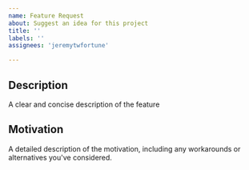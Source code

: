 ```yaml
---
name: Feature Request
about: Suggest an idea for this project
title: ''
labels: ''
assignees: 'jeremytwfortune'

---
```


## Description

A clear and concise description of the feature

## Motivation

A detailed description of the motivation, including any workarounds or alternatives you've considered.
